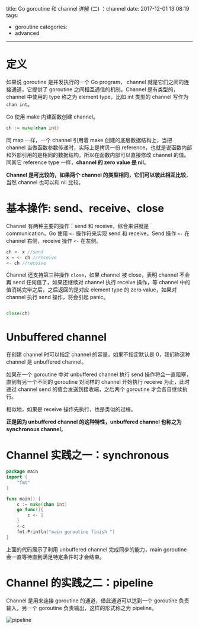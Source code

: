 title: Go goroutine 和 channel 详解 (二) ：channel
date: 2017-12-01 13:08:19
tags:
- goroutine
categories:
- advanced
---


# 定义

如果说 goroutine 是并发执行的一个 Go program， channel 就是它们之间的连接通道，它提供了 goroutine 之间相互通信的机制。Channel 是有类型的，channel 中使用的 type 称之为 element type，比如 int 类型的 channel 写作为 `chan int`。

Go 使用 make 内建函数创建 channel。
```go
ch := make(chan int)
```
同 map 一样，一个 channel 引用着 make 创建的底层数据结构上，当把 channel 当做函数参数传递时，实际上是拷贝一份 reference，也就是说函数内部和外部引用的是相同的数据结构，所以在函数内部可以直接修改 channel 的值。同其它 reference type 一样，**channel 的 zero value 是 nil**。


**Channel 是可比较的，如果两个 channel 的类型相同，它们可以彼此相互比较**，当然 channel 也可以和 nil 比较。


# 基本操作: send、receive、close

Channel 有两种主要的操作：send 和 receive，综合来讲就是 communication。Go 使用 `<-` 操作符来实现 send 和 receive。Send 操作 `<-` 在 channel 右侧，receive 操作 `<-` 在左侧。

```go
ch <- x //send
x = <- ch //receive
<- ch //receive

```

Channel 还支持第三种操作 `close`，如果 channel 被 close，表明 channel 不会再 send 任何值了，如果还继续对 channel 执行 receive 操作，等 channel 中的值消耗完毕之后，之后返回的是对应 element type 的 zero value，如果对 channel 执行 send 操作，将会引起 panic。
```go

close(ch)

```

# Unbuffered channel

在创建 channel 时可以指定 channel 的容量，如果不指定默认是 0，我们称这种 channel 是 unbuffered channel。

如果在一个 goroutine 中对 unbuffered channel 执行 send 操作将会一直阻塞，直到有另一个不同的 goroutine 对同样的 channel 开始执行 receive 为止，此时通过 channel send 的值会发送到接收端，之后两个 goroutine 才会各自继续执行。

相似地，如果是 receive 操作先执行，也是类似的过程。

**正是因为 unbuffered channel 的这种特性，unbuffered channel 也称之为 synchronous channel**。


# Channel 实践之一：synchronous

```go
package main
import (
    "fmt"
)

func main() {
    c := make(chan int)
    go func(){
        c <- 1
    }
    <-c
    fmt.Println("main goroutine finish ")
}
```
上面的代码展示了利用 unbuffered channel 完成同步的能力，main goroutine 会一直等待直到满足特定条件时才会结束。

# Channel 的实践之二：pipeline

Channel 是用来连接 goroutine 的通道，借此通道可以达到一个 goroutine 负责输入，另一个 goroutine 负责输出，这样的形式称之为 pipeline。

![pipeline](http://ozoxs1p4r.bkt.clouddn.com/WX20171229-170322.png)




